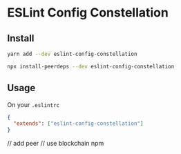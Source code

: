 # ESLint Config Constellation

## Install

```sh
yarn add --dev eslint-config-constellation

npx install-peerdeps --dev eslint-config-constellation
```

## Usage

On your `.eslintrc`

```json
{
  "extends": ["eslint-config-constellation"]
}
```

// add peer
// use blockchain npm
